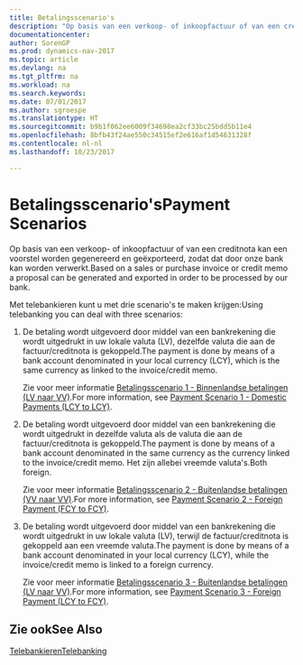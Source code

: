 ```yaml
---
title: Betalingsscenario's
description: "Op basis van een verkoop- of inkoopfactuur of van een creditnota kan een voorstel worden gegenereerd en geëxporteerd, zodat dat door onze bank kan worden verwerkt."
documentationcenter: 
author: SorenGP
ms.prod: dynamics-nav-2017
ms.topic: article
ms.devlang: na
ms.tgt_pltfrm: na
ms.workload: na
ms.search.keywords: 
ms.date: 07/01/2017
ms.author: sgroespe
ms.translationtype: HT
ms.sourcegitcommit: b9b1f062ee6009f34698ea2cf33bc25bdd5b11e4
ms.openlocfilehash: 8bfb43f24ae550c34515ef2e616af1d54631328f
ms.contentlocale: nl-nl
ms.lasthandoff: 10/23/2017

---
```

# <a name="payment-scenarios"></a><span data-ttu-id="8e93a-103">Betalingsscenario's</span><span class="sxs-lookup"><span data-stu-id="8e93a-103">Payment Scenarios</span></span>
<span data-ttu-id="8e93a-104">Op basis van een verkoop- of inkoopfactuur of van een creditnota kan een voorstel worden gegenereerd en geëxporteerd, zodat dat door onze bank kan worden verwerkt.</span><span class="sxs-lookup"><span data-stu-id="8e93a-104">Based on a sales or purchase invoice or credit memo a proposal can be generated and exported in order to be processed by our bank.</span></span>  

<span data-ttu-id="8e93a-105">Met telebankieren kunt u met drie scenario's te maken krijgen:</span><span class="sxs-lookup"><span data-stu-id="8e93a-105">Using telebanking you can deal with three scenarios:</span></span>  

1.  <span data-ttu-id="8e93a-106">De betaling wordt uitgevoerd door middel van een bankrekening die wordt uitgedrukt in uw lokale valuta (LV), dezelfde valuta die aan de factuur/creditnota is gekoppeld.</span><span class="sxs-lookup"><span data-stu-id="8e93a-106">The payment is done by means of a bank account denominated in your local currency (LCY), which is the same currency as linked to the invoice/credit memo.</span></span>  

    <span data-ttu-id="8e93a-107">Zie voor meer informatie [Betalingsscenario 1 - Binnenlandse betalingen (LV naar VV)](payment-scenario-1-domestic-payments-lcy-to-lcy-.md).</span><span class="sxs-lookup"><span data-stu-id="8e93a-107">For more information, see [Payment Scenario 1 - Domestic Payments (LCY to LCY)](payment-scenario-1-domestic-payments-lcy-to-lcy-.md).</span></span>  

2.  <span data-ttu-id="8e93a-108">De betaling wordt uitgevoerd door middel van een bankrekening die wordt uitgedrukt in dezelfde valuta als de valuta die aan de factuur/creditnota is gekoppeld.</span><span class="sxs-lookup"><span data-stu-id="8e93a-108">The payment is done by means of a bank account denominated in the same currency as the currency linked to the invoice/credit memo.</span></span> <span data-ttu-id="8e93a-109">Het zijn allebei vreemde valuta's.</span><span class="sxs-lookup"><span data-stu-id="8e93a-109">Both foreign.</span></span>  

    <span data-ttu-id="8e93a-110">Zie voor meer informatie [Betalingsscenario 2 - Buitenlandse betalingen (VV naar VV)](payment-scenario-2-foreign-payment-fcy-to-fcy-.md).</span><span class="sxs-lookup"><span data-stu-id="8e93a-110">For more information, see [Payment Scenario 2 - Foreign Payment (FCY to FCY)](payment-scenario-2-foreign-payment-fcy-to-fcy-.md).</span></span>  

3.  <span data-ttu-id="8e93a-111">De betaling wordt uitgevoerd door middel van een bankrekening die wordt uitgedrukt in uw lokale valuta (LV), terwijl de factuur/creditnota is gekoppeld aan een vreemde valuta.</span><span class="sxs-lookup"><span data-stu-id="8e93a-111">The payment is done by means of a bank account denominated in your local currency (LCY), while the invoice/credit memo is linked to a foreign currency.</span></span>  

    <span data-ttu-id="8e93a-112">Zie voor meer informatie [Betalingsscenario 3 - Buitenlandse betalingen (LV naar VV)](payment-scenario-3-foreign-payment-lcy-to-fcy-.md).</span><span class="sxs-lookup"><span data-stu-id="8e93a-112">For more information, see [Payment Scenario 3 - Foreign Payment (LCY  to FCY)](payment-scenario-3-foreign-payment-lcy-to-fcy-.md).</span></span>  

## <a name="see-also"></a><span data-ttu-id="8e93a-113">Zie ook</span><span class="sxs-lookup"><span data-stu-id="8e93a-113">See Also</span></span>  
[<span data-ttu-id="8e93a-114">Telebankieren</span><span class="sxs-lookup"><span data-stu-id="8e93a-114">Telebanking</span></span>](telebanking.md)

